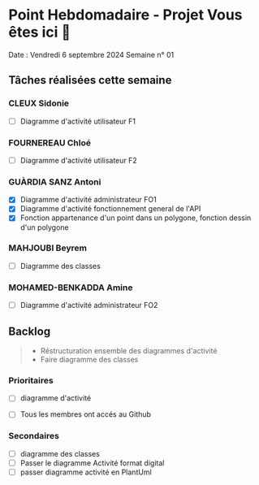# Point Hebdomadaire - Projet Vous êtes ici 🎯

Date : Vendredi 6 septembre 2024
Semaine n° 01

## Tâches réalisées cette semaine

### CLEUX Sidonie

- [ ] Diagramme d'activité utilisateur F1


### FOURNEREAU Chloé

- [ ] Diagramme d'activité utilisateur F2


### GUÀRDIA SANZ Antoni

- [X] Diagramme d'activité administrateur FO1
- [X] Diagramme d'activité fonctionnement general de l'API
- [X] Fonction appartenance d'un point dans un polygone, fonction dessin d'un polygone

###  MAHJOUBI Beyrem

- [ ] Diagramme des classes


### MOHAMED-BENKADDA Amine

- [ ] Diagramme d'activité administrateur FO2

## Backlog

> - Réstructuration ensemble des diagrammes d'activité
> - Faire diagramme des classes

### Prioritaires

- [ ] diagramme d'activité
- [ ] Tous les membres ont accés au Github


### Secondaires

- [ ] diagramme des classes
- [ ] Passer le diagramme Activité format digital
- [ ] passer diagramme activité en PlantUml
